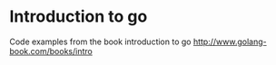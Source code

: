 # Introduction to go
Code examples from the book introduction to go http://www.golang-book.com/books/intro
